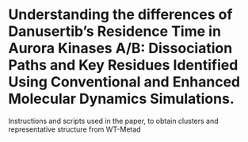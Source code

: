 # Understanding the differences of Danusertib’s Residence Time in Aurora Kinases A/B: Dissociation Paths and Key Residues Identified Using Conventional and Enhanced Molecular Dynamics Simulations.

Instructions and scripts used in the paper, to obtain clusters and representative structure from WT-Metad 
